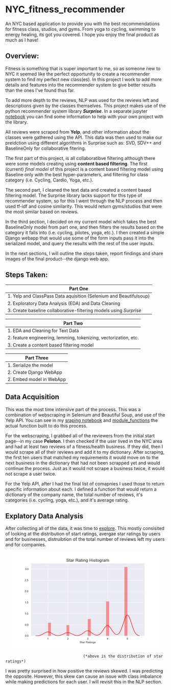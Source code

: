# NYC_fitness_recommender

An NYC based application to provide you with the best recommendations for fitness class, studios, and gyms. From yoga to cycling, swimming to energy healing, its got you covered. I hope you enjoy the final product as much as I have! 

## Overview:

Fitness is something that is super important to me, so as someone new to NYC it seemed like the perfect opportunity to create a recommender system to find my perfect new class(es). In this project I work to add more details and features into the recommender system to give better results than the ones I've found thus far. 

To add more depth to the reviews, NLP was used for the reviews left and descriptions given by the classes themselves. This project makes use of the python recommender system library _**Surprise**_. In a separate jupyter [notebook]() you can find some information to help with your own project with the library.

All reviews were scraped from **Yelp**, and other information about the classes were gathered using the API. This data was then used to make our preidction using different algorithms in Surprise such as: SVD, SDV++ and BaselineOnly for collaborative fitering.

The first part of this project, is all collaboratibve filtering although there were some models creating using **content based filtering**. The first (current) _final model_ of this project is a content based filtering model using Baseline only with the best hyper-parameters, and filtering for class category (i.e. Cycling, Cardio, Yoga, etc.).

The second part, I cleaned the text data and created a content based filtering model. The Surprise library lacks support for this type of recommender system, so for this I went through the NLP process and then used tf-idf and cosine similarity. This would return gyms/studios that were the most similar based on reviews. 

In the third section, I decided on my current model which takes the best BaselineOnly model from part one, and then filters the results based on the category it falls into (i.e. cycling, pilotes, yoga, etc.). I then created a simple Django webapp that would use some of the form inputs pass it into the serialized model, and query the results with the rest of the user inputs. 

In the next sections, I will outline the steps taken, report findings and share images of the final product--the django web app.

## Steps Taken:

|Part One|
|-------------|
|1. Yelp and ClassPass Data aquisition (Selenium and Beautifulsoup)|
|2. Exploratory Data Analysis (EDA) and Data Cleaning|
|3. Create baseline collaborative-filtering models using _Surprise_|

|Part Two|
|--------|
|1. EDA and Cleaning for Text Data                                                     |
|2. feature engineering, lemming, tokenizing, vectorization, etc.                      |
|3. Create a content based filtering model                                             |

|Part Three|
|----------|
|1. Serialize the model |
|2. Create Django WebApp|
|2. Embed model in WebApp|

## Data Acquisition

This was the most time intensive part of the process. This was a combination of webscraping in Selenium and Beautiful Soup, and use of the Yelp API. You can see in my [sraping notebook](https://github.com/elenasm7/NYC_fitness_recommender/blob/master/Scrape_reviews_and_descriptions.ipynb) and [module_functions](https://github.com/elenasm7/NYC_fitness_recommender/blob/master/Mod_5_functions.py) the actual function built to do this process. 

For the webscraping, I grabbed all of the reviewers from the initial start page--in my case __Peloton__. I then checked if the user lived in the NYC area and had at least two reviews of a fitness/health business. If they did, then I would scrape all of their reviews and add it to my dictionary. After scraping, the first ten users that matched my requirements it would move on to the next business in the dictionary that had not been scrapped yet and would continue the process. Just as it would not scrape a business twice, it would not scrape a user twice.

For the Yelp API, after I had the final list of comapnies I used those to return specific information about each. I defined a function that would return a dictionary of the company name, the total number of reviews, it's categories (i.e. cycling, yoga, etc.), and it's average rating.

## Explatory Data Analysis

After collecting all of the data, it was time to [explore](https://github.com/elenasm7/NYC_fitness_recommender/blob/master/exploratory_data_analysis.ipynb). This mostly consisited of looking at the distribution of start ratings, avergae star ratings by users and for businesses, distruibtion of the total number of reviews left my users and for companies.


<p align="center">
  <img width="460" alt="star_rating_dist" height="300" src="assets/Graphs/Orig_rating_dist.png">
</p>
                                      
                                      (*above is the distribution of star ratings*)

I was pretty surprised in how positive the reviews skewed. I was predicting the opposite. However, this skew can cause an issue with class imbalance while making predictions for each user. I will revisit this in the NLP section.

